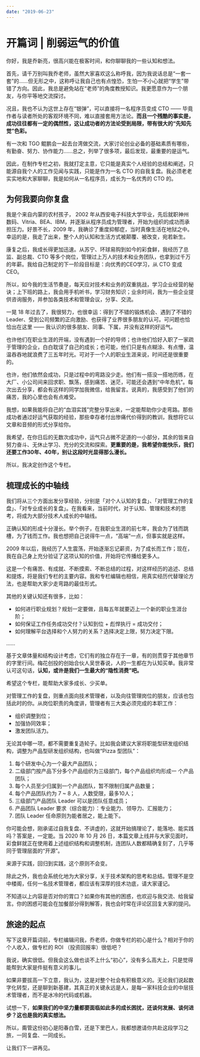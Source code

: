 ```yaml
---
date: "2019-06-23"
---  
```

      
# 开篇词 | 削弱运气的价值
你好，我是乔新亮，很高兴能在极客时间，和你聊聊我的一些认知和想法。

首先，请千万别叫我乔老师，虽然大家喜欢这么称呼我，因为我说话总是“一套一套”的……但无形之中，这称呼让我自己也有点惶恐，生怕一不小心就把“学生”带错了方向。因此，我总是避免站在“老师”的角度教授知识。我更愿意作为一个朋友，与你平等地交流探讨。

况且，我也不认为这世上存在“银弹”，可以直接将一名程序员变成 CTO —— 毕竟作者与读者所处的客观环境不同，难以直接套用方法论。**而且一个残酷的事实是，成功往往都有一定的偶然性，这让成功者的方法论受到局限，带有很大的“先知先觉”色彩。**

有一次和 TGO 鲲鹏会一起去台湾做交流，大家讨论创业必备的基础素质有哪些，有勤奋、努力、协作能力……总之，列举了很多项，最后发现，最重要的是运气。

因此，在制作专栏之初，我就打定主意，它只能是真实个人经验的总结和阐述，只能源自我个人的工作见闻与实践，只能是作为一名 CTO 的自我复盘。我必须老老实实地和大家聊聊，我是如何从一名程序员，成长为一名优秀的 CTO 的。

## 为何我要向你复盘

我是个来自内蒙的农村孩子， 2002 年从西安电子科技大学毕业，先后就职神州数码、Vitria、BEA、IBM，并逐渐从程序员成为管理者，开始为组织的成功而承担压力。好景不长，2009 年，我确诊了重度抑郁症，当时真像生活在地狱之中。幸运的是，我走了出来，整个人的认知和生活方式被颠覆、被改变，宛若新生。

<!-- [[[read_end]]] -->

康复之后，我成长得更加迅速。从苏宁、环球易购到如今的彩食鲜，我经历了总监、副总裁、CTO 等多个岗位，管理过上万人的技术和业务团队，也拿到过千万的年薪。我给自己制定的下一阶段目标是：向优秀的CEO学习，从 CTO 变成 CEO。

所以，如今我的生活节奏是，每天应对技术和业务的双重挑战，学习企业经营的秘诀；上下班的路上，我会用手机听书，学习财务知识；业余时间，我为一些企业提供咨询服务，并参加各类技术和管理会议，分享、交流。

一晃 18 年过去了，我很努力，也很幸运：得到了不错的锻炼机会、遇到了不错的 Leader、受到公司频繁的正向激励、也获得了业界很多朋友的认可。可问题也恰恰出在这里 —— 我认识的很多朋友、同事、下属，并没有这样的好运气。

也许他们在职业生涯的开端，没有遇到一个好的导师；也许他们恰好入职了一家疏于管理的企业，白白耽误了自己的成长；也可能，他们只是有点糊涂、有点懵，温温吞吞地就浪费了三五年时光。可对于一个人的职业生涯来说，时间还是很重要的。

也许，他们依然会成功，只是过程中的弯路没少走。他们有一搭没一搭地历练，在大厂、小公司间来回求职、飘荡，感到痛苦、迷茫，可能还会遇到“中年危机”。每次出去分享，都会有这样的同学加我微信，给我留言。说真的，我感受到了他们的痛苦，我的心里也会有点难受。

我想，如果我能将自己的“血泪实践”完整分享出来，一定能帮助你少走弯路。那些成功者通过好运气获取的经验，那些幸存者付出惨痛代价得到的教训，我想将它以文章和音频的形式分享给你。

我希望，在你日后的无数次成功中，运气只占微不足道的一小部分，其余的皆来自努力奋斗、无休止学习、充分的交流和探索。**更重要的是，我希望你能快乐，我们还要工作30年、40年，别让这段时光显得那么漫长。**

所以，我决定创作这个专栏。

## 梳理成长的中轴线

我们将从三个方面出发分享经验，分别是「对个人认知的复盘」、「对管理工作的复盘」、「对专业成长的复盘」。在我看来，当前时代，对于认知、管理和技术的思考，将成为大部分技术人成长的中轴线。

正确认知的形成十分漫长。举个例子，在我职业生涯的前七年，我会为了钱而跳槽，为了钱而工作。我也想把自己说得牛一点，“高端”一点，但事实就是这样。

2009 年以后，我经历了人生震荡，开始逐渐忘记薪资，为了成长而工作；现在，我在自己身上充分验证了这项认知的价值，开始将它传播给更多人。

这是一个有痛苦、有成就、不断摸索、不断总结的过程，对这样经历的追述、总结和提炼，将是我们专栏的主要内容。我和专栏编辑也相信，用真实经历代替理论方法，也是帮助大家少走弯路的最佳形式。

其他的关键认知还有很多，比如：

* 如何进行职业规划？规划一定要做，且每五年就要迈上一个新的职业生涯台阶；
* 如何保证工作任务成功交付？认知到位 + 彪悍执行 = 成功交付；
* 如何理解平台选择和个人努力的关系？选择决定上限，努力决定下限。

……

基于文章体量和结构设计考虑，它们有的独立存在于一章，有的则贯穿于其他章节的字里行间。梅花创投的创始合伙人吴世春说，人的一生都在为认知买单。我非常认可这句话，**认知，或许是我们一生最大的“隐性消费”吧。**

希望这个专栏，能帮助大家多成长、少买单。

对管理工作的复盘，则重点面向技术管理者，以及向往管理岗位的朋友，应该也包括此时的你。从岗位职责的角度讲，管理者有三大类必须完成的本职工作：

* 组织调整到位；
* 加强协同效率；
* 激发团队活力。

无论其中哪一项，都不需要重复造轮子。比如我会建议大家将职能型研发组织结构，调整为产品型研发组织结构，也叫做“Pizza 型团队”：

1.  每个研发中心为一个最大产品团队；
2.  二级部门按产品下分多个产品组织为三级部门，每个产品组织均形成一 个产品团队；
3.  每个人员至少归属到一个产品团队，暂不限制归属产品数量；
4.  每个产品团队约为 7 \~ 8 人，人数受限，最多10人；
5.  三级部门产品团队 Leader 可以是团队任意成员；
6.  产品团队 Leader 要求（综合能力）：专业能力、领导力、汇报能力；
7.  团队 Leader 任命原则为能者居之，能上能下。

你可能会想，刚承诺过自我复盘、不讲虚的，这就开始搞理论了，能落地、能实践吗？答案是，一定能。当 2020 年 10 月 26 日，本篇文章上线并与大家见面时，彩食鲜就正在使用着上述组织结构和调整机制，连团队人数都精确复刻了，几乎等同于管理层面的“开源”。

来源于实践，回归到实践，这个原则不会变。

除此之外，我也会系统化地为大家分享，关于技术架构的思考和总结。管理不是空中楼阁，任何一名技术管理者，都应该有深厚的技术功底，请大家谨记。

不知道以上内容是否对你的胃口？如果你有其他的困惑，也欢迎与我交流、给我留言。你的困惑可能会在加餐部分得到解答，我也会时常在评论区回复大家的提问。

## 旅途的起点

写下这章开篇词前，专栏编辑问我，乔老师，你做专栏的初心是什么？相对于你的个人收入，做专栏的 ROI （投资回报率）很低吧？

我说，确实很低。但我会这么做也谈不上什么“初心”，没有多么高大上，只是觉得能帮到大家是件挺有意义的事儿。

如果非要拔高一下立意，我认为，这是对整个社会有积极意义的。无论我们说起数字化转型，还是聊到新基建，其真正的关键永远是人，是每一家科技企业的中层技术管理者，而不是冰冷的代码或机器。

试想一下，**如果我们的中坚力量都要面临如此多的成长困扰，还谈何发展、谈何进步？这也是我的真实想法。**

所以，甭管这份初心是阳春白雪，还是下里巴人，我都想邀请你共赴这段学习之旅，一同复盘、一同成长。

让我们下一讲再见。